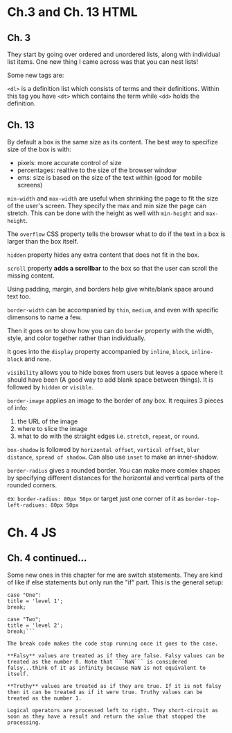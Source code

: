 # Ch.3 and Ch. 13 HTML

## Ch. 3
They start by going over ordered and unordered lists, along with individual list items. One new thing I came across was that you can nest lists!

Some new tags are:

```<dl>``` is a definition list which consists of terms and their definitions. Within this tag you have ```<dt>``` which contains the term while ```<dd>``` holds the definition.

## Ch. 13
By default a box is the same size as its content. The best way to specifize size of the box is with:
- pixels: more accurate control of size
- percentages: realtive to the size of the browser window
- ems: size is based on the size of the text within (good for mobile screens)

```min-width``` and `max-width` are useful when shrinking the page to fit the size of the user's screen. They specify the max and min size the page can stretch. This can be done with the height as well with `min-height` and `max-height`.

The `overflow` CSS property tells the browser what to do if the text in a box is larger than the box itself. 

`hidden` property hides any extra content that does not fit in the box.

`scroll` property **adds a scrollbar** to the box so that the user can scroll the missing content. 

Using padding, margin, and borders help give white/blank space around text too. 

`border-width` can be accompanied by `thin`, `medium`, and even with specific dimensons to name a few. 

Then it goes on to show how you can do `border` property with the width, style, and color together rather than individually. 

It goes into the `display` property accompanied by `inline`, `block`, `inline-block` and `none`.

`visibility` allows you to hide boxes from users but leaves a space where it should have been (A good way to add blank space between things). It is followed by `hidden` or `visible`.

`border-image` applies an image to the border of any box. It requires 3 pieces of info:
1. the URL of the image
1. where to slice the image
1. what to do with the straight edges i.e. `stretch`, `repeat`, or `round`. 

`box-shadow` is followed by   `horizontal offset`, `vertical offset`, `blur distance`, `spread of shadow`. Can also use `inset` to make an inner-shadow.

`border-radius` gives a rounded border. You can make more comlex shapes by specifying different distances for the horizontal and verrtical parts of the rounded corners. 

ex: `border-radius: 80px 50px` or target just one corner of it as `border-top-left-radiues: 80px 50px`


# Ch. 4 JS 
## Ch. 4 continued...
Some new ones in this chapter for me are switch statements. They are kind of like if else statements but only run the "if" part. This is the general setup:

```switch(level) {
case "One":
title = 'level 1';
break;

case "Two";
title = 'level 2';
break;```

The break code makes the code stop running once it goes to the case. 

**Falsy** values are treated as if they are false. Falsy values can be treated as the number 0. Note that ```NaN``` is considered falsy...think of it as infinity because NaN is not equivalent to itself. 

**Truthy** values are treated as if they are true. If it is not falsy then it can be treated as if it were true. Truthy values can be treated as the number 1.  

Logical operators are processed left to right. They short-circuit as soon as they have a result and return the value that stopped the processing. 